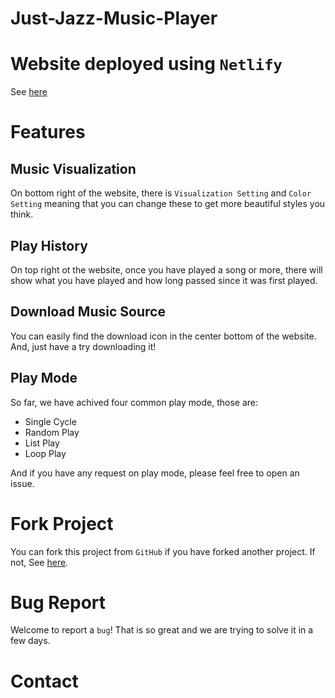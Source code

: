 # Just-Jazz-Music-Player

# Website deployed using `Netlify`

See [here]()

# Features

## Music Visualization

On  bottom right of the website, there is `Visualization Setting` and `Color Setting` meaning that you can change these to get more beautiful styles you think.

## Play History

On top right ot the website, once you have played a song or more, there will show what you have played and how long passed since it was first played.

## Download Music Source

You can easily find the download icon in the center bottom of the website. And, just have a try downloading it!

## Play Mode

So far, we have achived four common play mode, those are:

* Single Cycle
* Random Play
* List Play
* Loop Play

And if you have any request on play mode, please feel free to open an issue.

# Fork Project

You can fork this project from `GitHub` if you have forked another project. If not, See [here](https://docs.github.com/en/get-started/quickstart/fork-a-repo).

# Bug Report

Welcome to report a `bug`! That is so great and we are trying to solve it in a few days.

# Contact

